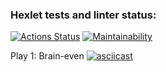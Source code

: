 ### Hexlet tests and linter status:
[![Actions Status](https://github.com/eugena12345/frontend-project-44/actions/workflows/hexlet-check.yml/badge.svg)](https://github.com/eugena12345/frontend-project-44/actions)
[![Maintainability](https://api.codeclimate.com/v1/badges/1bac642c8c677de5dbf5/maintainability)](https://codeclimate.com/github/eugena12345/frontend-project-44/maintainability)

Play 1: Brain-even
[![asciicast](https://asciinema.org/a/KrO4SN58ZZ2yElM0uuoCNRORL.svg)](https://asciinema.org/a/KrO4SN58ZZ2yElM0uuoCNRORL)